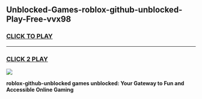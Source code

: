 
## Unblocked-Games-roblox-github-unblocked-Play-Free-vvx98
<h3>
<a href="https://premium76.site?title=roblox-github-unblocked&ref=12A">CLICK TO PLAY</a></h3>
<hr>

<h3>
<a href="https://premium76.site?title=roblox-github-unblocked&ref=12A">CLICK 2 PLAY</a>
  
</h3>

<a href="https://premium76.site?title=roblox-github-unblocked&ref=12A"><img src="https://clearcache.store/games.png"></a>


**roblox-github-unblocked games unblocked: Your Gateway to Fun and Accessible Online Gaming**
